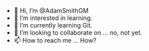 - 👋 Hi, I’m @AdamSmithGM
- 👀 I’m interested in learning.
- 🌱 I’m currently learning Git.
- 💞️ I’m looking to collaborate on ... no, not yet.
- 📫 How to reach me ... How?

<!---
AdamSmithGM/AdamSmithGM is a ✨ special ✨ repository because its `README.md` (this file) appears on your GitHub profile.
You can click the Preview link to take a look at your changes.
--->
